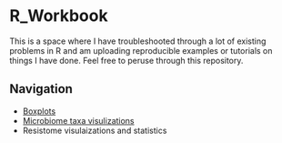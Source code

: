 # R_Workbook

This is a space where I have troubleshooted through a lot of existing problems in R and am uploading reproducible examples or tutorials on things I have done. Feel free to peruse through this repository.

## Navigation
- [Boxplots](https://github.com/catrionelee/R_Workbook/blob/main/Boxplots.md)
- [Microbiome taxa visulizations](https://github.com/catrionelee/R_Workbook/blob/main/Read_Abundance.md)
- Resistome visulaizations and statistics
